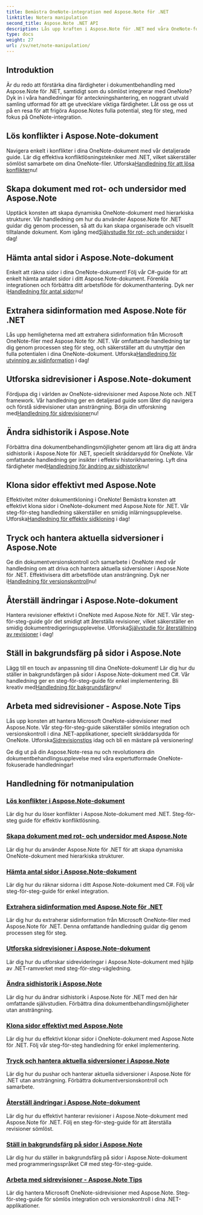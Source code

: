 ```yaml
---
title: Bemästra OneNote-integration med Aspose.Note för .NET
linktitle: Notera manipulation
second_title: Aspose.Note .NET API
description: Lås upp kraften i Aspose.Note för .NET med våra OneNote-fokuserade handledningar. Lös konflikter, skapa dynamiska dokument och utforska effektiv sidmanipulation.
type: docs
weight: 27
url: /sv/net/note-manipulation/
---
```


## Introduktion

Är du redo att förstärka dina färdigheter i dokumentbehandling med Aspose.Note för .NET, samtidigt som du sömlöst integrerar med OneNote? Dyk in i våra handledningar för anteckningshantering, en noggrant utvald samling utformad för att ge utvecklare viktiga färdigheter. Låt oss ge oss ut på en resa för att frigöra Aspose.Notes fulla potential, steg för steg, med fokus på OneNote-integration.

## Lös konflikter i Aspose.Note-dokument
 Navigera enkelt i konflikter i dina OneNote-dokument med vår detaljerade guide. Lär dig effektiva konfliktlösningstekniker med .NET, vilket säkerställer sömlöst samarbete om dina OneNote-filer. Utforska[Handledning för att lösa konflikter](./conflict-page-resolution/)nu!

## Skapa dokument med rot- och undersidor med Aspose.Note
 Upptäck konsten att skapa dynamiska OneNote-dokument med hierarkiska strukturer. Vår handledning om hur du använder Aspose.Note för .NET guidar dig genom processen, så att du kan skapa organiserade och visuellt tilltalande dokument. Kom igång med[Självstudie för rot- och undersidor](./create-documents-root-sub-pages/) i dag!

## Hämta antal sidor i Aspose.Note-dokument
 Enkelt att räkna sidor i dina OneNote-dokument! Följ vår C#-guide för att enkelt hämta antalet sidor i ditt Aspose.Note-dokument. Förenkla integrationen och förbättra ditt arbetsflöde för dokumenthantering. Dyk ner i[Handledning för antal sidor](./retrieve-number-of-pages/)nu!

## Extrahera sidinformation med Aspose.Note för .NET
Lås upp hemligheterna med att extrahera sidinformation från Microsoft OneNote-filer med Aspose.Note för .NET. Vår omfattande handledning tar dig genom processen steg för steg, och säkerställer att du utnyttjar den fulla potentialen i dina OneNote-dokument. Utforska[Handledning för utvinning av sidinformation](./extract-page-information/) i dag!

## Utforska sidrevisioner i Aspose.Note-dokument
 Fördjupa dig i världen av OneNote-sidrevisioner med Aspose.Note och .NET framework. Vår handledning ger en detaljerad guide som låter dig navigera och förstå sidrevisioner utan ansträngning. Börja din utforskning med[Handledning för sidrevisioner](./page-revisions-exploration/)nu!

## Ändra sidhistorik i Aspose.Note
 Förbättra dina dokumentbehandlingsmöjligheter genom att lära dig att ändra sidhistorik i Aspose.Note för .NET, speciellt skräddarsydd för OneNote. Vår omfattande handledning ger insikter i effektiv historikhantering. Lyft dina färdigheter med[Handledning för ändring av sidhistorik](./modify-page-history/)nu!

## Klona sidor effektivt med Aspose.Note
Effektivitet möter dokumentkloning i OneNote! Bemästra konsten att effektivt klona sidor i OneNote-dokument med Aspose.Note för .NET. Vår steg-för-steg handledning säkerställer en smidig inlärningsupplevelse. Utforska[Handledning för effektiv sidkloning](./efficient-page-cloning/) i dag!

## Tryck och hantera aktuella sidversioner i Aspose.Note
 Ge din dokumentversionskontroll och samarbete i OneNote med vår handledning om att driva och hantera aktuella sidversioner i Aspose.Note för .NET. Effektivisera ditt arbetsflöde utan ansträngning. Dyk ner i[Handledning för versionskontroll](./manage-current-page-versions/)nu!

## Återställ ändringar i Aspose.Note-dokument
 Hantera revisioner effektivt i OneNote med Aspose.Note för .NET. Vår steg-för-steg-guide gör det smidigt att återställa revisioner, vilket säkerställer en smidig dokumentredigeringsupplevelse. Utforska[Självstudie för återställning av revisioner](./roll-back-document-revisions/) i dag!

## Ställ in bakgrundsfärg på sidor i Aspose.Note
Lägg till en touch av anpassning till dina OneNote-dokument! Lär dig hur du ställer in bakgrundsfärgen på sidor i Aspose.Note-dokument med C#. Vår handledning ger en steg-för-steg-guide för enkel implementering. Bli kreativ med[Handledning för bakgrundsfärg](./set-page-background-color/)nu!

## Arbeta med sidrevisioner - Aspose.Note Tips
 Lås upp konsten att hantera Microsoft OneNote-sidrevisioner med Aspose.Note. Vår steg-för-steg-guide säkerställer sömlös integration och versionskontroll i dina .NET-applikationer, speciellt skräddarsydda för OneNote. Utforska[Sidrevisionstips](./working-with-page-revisions/) idag och bli en mästare på versionering!

Ge dig ut på din Aspose.Note-resa nu och revolutionera din dokumentbehandlingsupplevelse med våra expertutformade OneNote-fokuserade handledningar!
## Handledning för notmanipulation
### [Lös konflikter i Aspose.Note-dokument](./conflict-page-resolution/)
Lär dig hur du löser konflikter i Aspose.Note-dokument med .NET. Steg-för-steg guide för effektiv konfliktlösning.
### [Skapa dokument med rot- och undersidor med Aspose.Note](./create-documents-root-sub-pages/)
Lär dig hur du använder Aspose.Note för .NET för att skapa dynamiska OneNote-dokument med hierarkiska strukturer.
### [Hämta antal sidor i Aspose.Note-dokument](./retrieve-number-of-pages/)
Lär dig hur du räknar sidorna i ditt Aspose.Note-dokument med C#. Följ vår steg-för-steg-guide för enkel integration.
### [Extrahera sidinformation med Aspose.Note för .NET](./extract-page-information/)
Lär dig hur du extraherar sidinformation från Microsoft OneNote-filer med Aspose.Note för .NET. Denna omfattande handledning guidar dig genom processen steg för steg.
### [Utforska sidrevisioner i Aspose.Note-dokument](./page-revisions-exploration/)
Lär dig hur du utforskar sidrevideringar i Aspose.Note-dokument med hjälp av .NET-ramverket med steg-för-steg-vägledning.
### [Ändra sidhistorik i Aspose.Note](./modify-page-history/)
Lär dig hur du ändrar sidhistorik i Aspose.Note för .NET med den här omfattande självstudien. Förbättra dina dokumentbehandlingsmöjligheter utan ansträngning.
### [Klona sidor effektivt med Aspose.Note](./efficient-page-cloning/)
Lär dig hur du effektivt klonar sidor i OneNote-dokument med Aspose.Note för .NET. Följ vår steg-för-steg handledning för enkel implementering.
### [Tryck och hantera aktuella sidversioner i Aspose.Note](./manage-current-page-versions/)
Lär dig hur du pushar och hanterar aktuella sidversioner i Aspose.Note för .NET utan ansträngning. Förbättra dokumentversionskontroll och samarbete.
### [Återställ ändringar i Aspose.Note-dokument](./roll-back-document-revisions/)
Lär dig hur du effektivt hanterar revisioner i Aspose.Note-dokument med Aspose.Note för .NET. Följ en steg-för-steg-guide för att återställa revisioner sömlöst.
### [Ställ in bakgrundsfärg på sidor i Aspose.Note](./set-page-background-color/)
Lär dig hur du ställer in bakgrundsfärg på sidor i Aspose.Note-dokument med programmeringsspråket C# med steg-för-steg-guide.
### [Arbeta med sidrevisioner - Aspose.Note Tips](./working-with-page-revisions/)
Lär dig hantera Microsoft OneNote-sidrevisioner med Aspose.Note. Steg-för-steg-guide för sömlös integration och versionskontroll i dina .NET-applikationer.